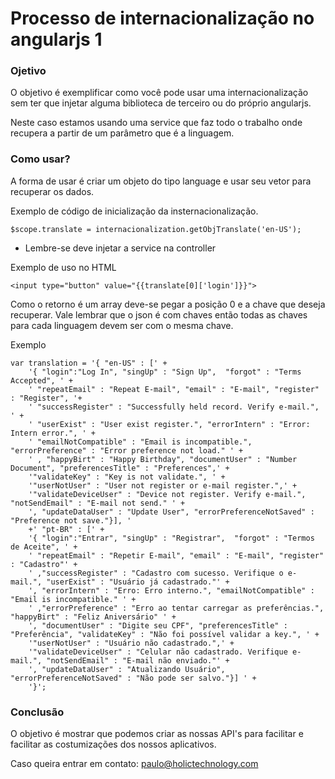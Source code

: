 # Processo de internacionalização no angularjs 1

### Ojetivo

O objetivo é exemplificar como você pode usar uma internacionalização sem ter que injetar alguma biblioteca de terceiro ou do próprio angularjs.

Neste caso estamos usando uma service que faz todo o trabalho onde recupera a partir de um parâmetro que é a linguagem.

### Como usar?

A forma de usar é criar um objeto do tipo language e usar seu vetor para recuperar os dados.

Exemplo de código de inicialização da insternacionalização.

``` Código
$scope.translate = internacionalization.getObjTranslate('en-US'); 
```

* Lembre-se deve injetar a service na controller

Exemplo de uso no HTML

``` Código
<input type="button" value="{{translate[0]['login']}}"> 
```

Como o retorno é um array deve-se pegar a posição 0 e a chave que deseja recuperar. Vale lembrar que o json é com chaves então todas as chaves para cada linguagem devem ser com o mesma chave.

Exemplo

```
var translation = '{ "en-US" : [' +
	'{ "login":"Log In", "singUp" : "Sign Up",  "forgot" : "Terms Accepted", ' +
	' "repeatEmail" : "Repeat E-mail", "email" : "E-mail", "register" : "Register", '+
	' "successRegister" : "Successfully held record. Verify e-mail.", ' +
	' "userExist" : "User exist register.", "errorIntern" : "Error: Intern error.", ' +
	' "emailNotCompatible" : "Email is incompatible.", "errorPreference" : "Error preference not load." ' + 
	' , "happyBirt" : "Happy Birthday", "documentUser" : "Number Document", "preferencesTitle" : "Preferences",' +
	'"validateKey" : "Key is not validate.", ' + 
	'"userNotUser" : "User not register or e-mail register.",' + 
	'"validateDeviceUser" : "Device not register. Verify e-mail.", "notSendEmail" : "E-mail not send." ' + 
	', "updateDataUser" : "Update User", "errorPreferenceNotSaved" : "Preference not save."}], '
	+' "pt-BR" : [' +
	'{ "login":"Entrar", "singUp" : "Registrar",  "forgot" : "Termos de Aceite", ' +
	' "repeatEmail" : "Repetir E-mail", "email" : "E-mail", "register" : "Cadastro"' + 
	' ,"successRegister" : "Cadastro com sucesso. Verifique o e-mail.", "userExist" : "Usuário já cadastrado."' + 
	', "errorIntern" : "Erro: Erro interno.", "emailNotCompatible" : "Email is incompatible." ' + 
	' ,"errorPreference" : "Erro ao tentar carregar as preferências.", "happyBirt" : "Feliz Aniversário" ' +
	', "documentUser" : "Digite seu CPF", "preferencesTitle" : "Preferência", "validateKey" : "Não foi possível validar a key.", ' +
	'"userNotUser" : "Usuário não cadastrado.",' + 
	'"validateDeviceUser" : "Celular não cadastrado. Verifique e-mail.", "notSendEmail" : "E-mail não enviado."' + 
	', "updateDataUser" : "Atualizando Usuário", "errorPreferenceNotSaved" : "Não pode ser salvo."}] ' +
	'}';
```
	
### Conclusão

O objetivo é mostrar que podemos criar as nossas API's para facilitar e facilitar as costumizações dos nossos aplicativos.

Caso queira entrar em contato: paulo@holictechnology.com
